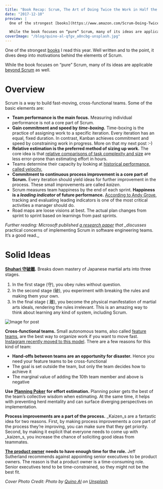 ```yaml
---
title: "Book Recap: Scrum, The Art of Doing Twice the Work in Half the Time by Jeff Sutherland"
date: "2017-12-10"
preview: |
  One of the strongest [books](https://www.amazon.com/Scrum-Doing-Twice-Work-Half/dp/038534645X) I read this year. Well written and to the point, it dives deep into motivations behind the elements of Scrum.

  While the book focuses on “pure” Scrum, many of its ideas are applicable [beyond Scrum](https://medium.com/project-management-learnings/spotify-squad-framework-part-i-8f74bcfcd761) as well.
coverImage: "/blog/quino-al-qfgv_a8ncbg-unsplash.jpg"
---
```


One of the strongest [books](https://www.amazon.com/Scrum-Doing-Twice-Work-Half/dp/038534645X) I read this year. Well written and to the point, it dives deep into motivations behind the elements of Scrum.

While the book focuses on “pure” Scrum, many of its ideas are applicable [beyond Scrum](https://medium.com/project-management-learnings/spotify-squad-framework-part-i-8f74bcfcd761) as well.

# Overview

Scrum is a way to build fast-moving, cross-functional teams. Some of the basic elements are:

- **Team performance is the main focus.** Measuring individual performance is not a core part of Scrum.
- **Gain commitment and speed by _time-boxing_.** Time-boxing is the practice of assigning work to a specific iteration. Every iteration has an equal, fixed duration. In contrast, Kanban achieves commitment and speed by constraining work in progress. More on that my next post :-)
- **Relative estimation is the preferred method of sizing up work.** The core idea is that [relative comparisons of task complexity and size](https://www.scrumalliance.org/community/articles/2017/january/story-point-estimations-in-sprints) are less error-prone than estimating effort in hours.
- Teams determine their capacity by looking at [historical performance, called velocity.](https://www.scruminc.com/velocity/)
- **Commitment to continuous process improvement is a core part of Scrum.** Every iteration should yield ideas for further improvement in the process. These small improvements are called _kaizen_.
- Scrum measures team happiness by the end of each sprint. **Happiness is a _leading indicator_ of future performance.** [According to Andy Grove](https://janjan.xyz/2017/12/02/book-recap-high-output-management-by-andy-grove/), tracking and evaluating leading indicators is one of the most critical activities a manager should do.
- Road maps are loose visions at best. The actual plan changes from sprint to sprint based on learnings from past sprints.

_Further reading: Microsoft published_ [_a research paper_](https://collaboration.csc.ncsu.edu/laurie/Papers/ESEM11_SCRUM_Experience_CameraReady.pdf) _that \_discusses_ practical concerns of implementing Scrum in software engineering teams. It’s a good read.\_

# Solid Ideas

[**Shuhari 守破離**](https://en.wikipedia.org/wiki/Shuhari)**.** Breaks down mastery of Japanese martial arts into three stages.

1. In the first stage (守), you obey rules without question.
2. In the second stage (破), you experiment with breaking the rules and making them your own.
3. In the final stage ( 離), you become the physical manifestation of martial arts ideals, rendering the rules irrelevant. This is an amazing way to think about learning any kind of system, including Scrum.

![Image for post](https://miro.medium.com/max/974/0*DhJGDvopFIKCCRIw.)

**Cross-functional teams.** Small autonomous teams, also called [feature teams](http://www.featureteams.org/), are the best way to organize work if you want to move fast. [Instagram recently moved to this model](https://hbr.org/2017/11/how-we-reorganized-instagrams-engineering-team-while-quadrupling-its-size). There are a few reasons for this kind of team:

- **Hand-offs between teams are an opportunity for disaster.** Hence you need your feature teams to be cross-functional
- The goal is set outside the team, but only the team decides how to achieve it
- The marginal value of adding the 10th team member and above is negative

**Use** [**Planning Poker**](https://en.wikipedia.org/wiki/Planning_poker) **for effort estimation.** Planning poker gets the best of the team’s collective wisdom when estimating. At the same time, it helps with preventing herd mentality and can surface diverging perspectives on implementation.

**Process improvements are a part of the process.** \_Kaizen_s are a fantastic idea for two reasons. First, by making process improvements a core part of the process they’re improving, you can make sure that they get priority. Second, by making it explicit that everyone needs to come up with \_kaizen_s, you increase the chance of soliciting good ideas from teammates.

[**The product owner**](https://melissaperri.com/blog/2017/06/29/product-manager-vs-product-owner) **needs to have enough time for the role.** Jeff Sutherland recommends against appointing senior executives to be product owners. The reason is that a product owner is a time-consuming role. Senior executives tend to be time-constrained, so they might not be the best fit.

_Cover Photo Credit: Photo by [Quino Al](https://unsplash.com/@quinoal?utm_source=unsplash&utm_medium=referral&utm_content=creditCopyText) on [Unsplash](https://unsplash.com/s/photos/scrum?utm_source=unsplash&utm_medium=referral&utm_content=creditCopyText)_
